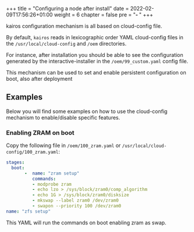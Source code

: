 +++
title = "Configuring a node after install"
date = 2022-02-09T17:56:26+01:00
weight = 6
chapter = false
pre = "<b>- </b>"
+++

kairos configuration mechanism is all based on cloud-config file. 

By default, `kairos` reads in lexicographic order YAML cloud-config files in the `/usr/local/cloud-config` and `/oem` directories.

For instance, after installation you should be able to see the configuration generated by the interactive-installer in the `/oem/99_custom.yaml` config file.

This mechanism can be used to set and enable persistent configuration on boot, also after deployment

## Examples

Below you will find some examples on how to use the cloud-config mechanism to enable/disable specific features.

### Enabling ZRAM on boot

Copy the following file in `/oem/100_zram.yaml` or `/usr/local/cloud-config/100_zram.yaml`:

```yaml
stages:
  boot:
       -  name: "zram setup"
          commands: 
          - modprobe zram
          - echo lzo > /sys/block/zram0/comp_algorithm
          - echo 1G > /sys/block/zram0/disksize
          - mkswap --label zram0 /dev/zram0
          - swapon --priority 100 /dev/zram0
name: "zfs setup"
```

This YAML will run the commands on boot enabling zram as swap.